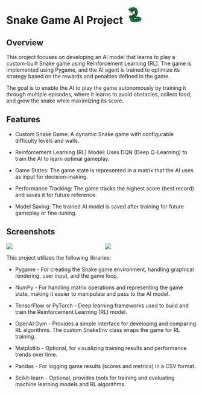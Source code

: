 # Snake Game AI Project <img src="snake.png" width="50" height="50">
## Overview
This project focuses on developing an AI model that learns to play a custom-built Snake game using Reinforcement Learning (RL). The game is implemented using Pygame, and the AI agent is trained to optimize its strategy based on the rewards and penalties defined in the game.

The goal is to enable the AI to play the game autonomously by training it through multiple episodes, where it learns to avoid obstacles, collect food, and grow the snake while maximizing its score.
## Features
- Custom Snake Game: A dynamic Snake game with configurable difficulty levels and walls.

- Reinforcement Learning (RL) Model: Uses DQN (Deep Q-Learning) to train the AI to learn optimal gameplay.

- Game States: The game state is represented in a matrix that the AI uses as input for decision-making.

- Performance Tracking: The game tracks the highest score (best record) and saves it for future reference.

- Model Saving: The trained AI model is saved after training for future gameplay or fine-tuning.

## Screenshots
<div style="display: flex; justify-content: space-between;">
  <img src="https://github.com/user-attachments/assets/14bd25f0-b27d-486b-8009-cf6c55536546" width="48%" />
  <img src="https://github.com/user-attachments/assets/5647c6ea-672a-44d9-8504-9d7f1b21639f" width="48%" />
</div>

This project utilizes the following libraries:

- Pygame - For creating the Snake game environment, handling graphical rendering, user input, and the game loop.

- NumPy - For handling matrix operations and representing the game state, making it easier to manipulate and pass to the AI model.

- TensorFlow or PyTorch - Deep learning frameworks used to build and train the Reinforcement Learning (RL) model.

- OpenAI Gym - Provides a simple interface for developing and comparing RL algorithms. The custom SnakeEnv class wraps the game for RL training.

- Matplotlib - Optional, for visualizing training results and performance trends over time.

- Pandas - For logging game results (scores and metrics) in a CSV format.

- Scikit-learn - Optional, provides tools for training and evaluating machine learning models and RL algorithms.
